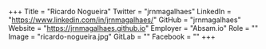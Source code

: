 +++
Title = "Ricardo Nogueira"
Twitter = "jrnmagalhaes"
LinkedIn = "https://www.linkedin.com/in/jrnmagalhaes/"
GitHub = "jrnmagalhaes"
Website = "https://jrnmagalhaes.github.io"
Employer = "Absam.io"
Role = ""
Image = "ricardo-nogueira.jpg"
GitLab = ""
Facebook = ""
+++
